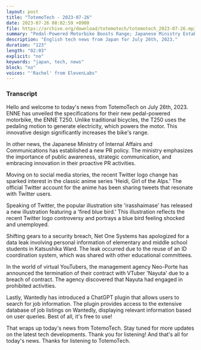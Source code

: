 ```yaml
---
layout: post
title: "TotemoTech - 2023-07-26"
date: 2023-07-26 08:02:59 +0900
file: https://archive.org/download/totemotech/totemotech_2023-07-26.mp3
summary: "Pedal-Powered Motorbike Boosts Range; Japanese Ministry Establishes PR Policy, & more…"
description: "English tech news from Japan for July 26th, 2023."
duration: "123"
length: "02:03"
explicit: "no"
keywords: "japan, tech, news"
block: "no"
voices: "'Rachel' from ElevenLabs"
---
```


### Transcript

Hello and welcome to today's news from TotemoTech on July 26th, 2023. ENNE has unveiled the specifications for their new pedal-powered motorbike, the ENNE T250. Unlike traditional bicycles, the T250 uses the pedaling motion to generate electricity, which powers the motor. This innovative design significantly increases the bike's range.

In other news, the Japanese Ministry of Internal Affairs and Communications has established a new PR policy. The ministry emphasizes the importance of public awareness, strategic communication, and embracing innovation in their proactive PR activities.

Moving on to social media stories, the recent Twitter logo change has sparked interest in the classic anime series 'Heidi, Girl of the Alps.' The official Twitter account for the anime has been sharing tweets that resonate with Twitter users.

Speaking of Twitter, the popular illustration site 'irasshaimase' has released a new illustration featuring a 'fired blue bird.' This illustration reflects the recent Twitter logo controversy and portrays a blue bird feeling shocked and unemployed.

Shifting gears to a security breach, Net One Systems has apologized for a data leak involving personal information of elementary and middle school students in Katsushika Ward. The leak occurred due to the reuse of an ID coordination system, which was shared with other educational committees.

In the world of virtual YouTubers, the management agency Neo-Porte has announced the termination of their contract with VTuber 'Nayuta' due to a breach of contract. The agency discovered that Nayuta had engaged in prohibited activities.

Lastly, Wantedly has introduced a ChatGPT plugin that allows users to search for job information. The plugin provides access to the extensive database of job listings on Wantedly, displaying relevant information based on user queries. Best of all, it's free to use!

That wraps up today's news from TotemoTech. Stay tuned for more updates on the latest tech developments. Thank you for listening!   And that's all for today's news. Thanks for listening to TotemoTech.
